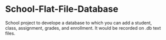 # School-Flat-File-Database
School project to develope a database to which you can add a student, class, assignment, grades, and enrollment. It would be recorded on .db text files.
